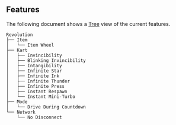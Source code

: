 ## Features
The following document shows a [Tree](https://tree.nathanfriend.io/?s=(%27options!(%27fancy!true~fullPath3~trail5gSlash3~rootDot3)~6(%276%27Revolution.Item*Item%20Wheel.Kart*2Bl5k5g%2029tang70Star09k0Thunder0Press4Respawn4M5i-Turbo.Mode*DrivADur5g%20Countdown.Network*No%20Disconnect%27)~version!%271%27)*.8.%5Cn80*9f5itA29v5c7*3!false4*9stant%205in6source!7ibility8%20%209InAe%20%01A987654320.*) view of the current features.
```
Revolution
├── Item
│   └── Item Wheel
├── Kart
│   ├── Invincibility
│   ├── Blinking Invincibility
│   ├── Intangibility
│   ├── Infinite Star
│   ├── Infinite Ink
│   ├── Infinite Thunder
│   ├── Infinite Press
│   ├── Instant Respawn
│   └── Instant Mini-Turbo
├── Mode
│   └── Drive During Countdown
└── Network
    └── No Disconnect
```